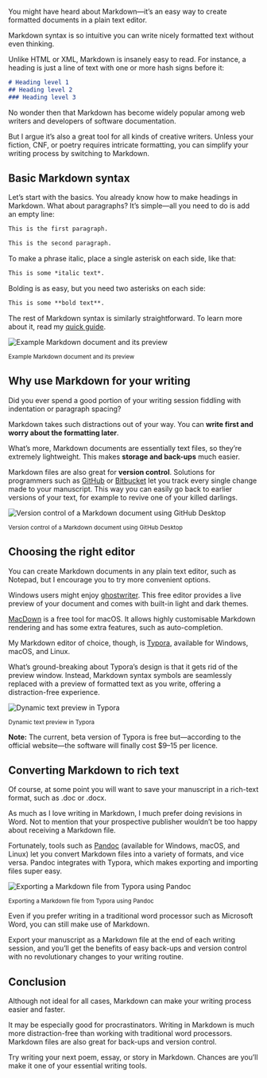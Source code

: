 You might have heard about Markdown—it’s an easy way to create formatted documents in a plain text editor.

Markdown syntax is so intuitive you can write nicely formatted text without even thinking.

Unlike HTML or XML, Markdown is insanely easy to read. For instance, a heading is just a line of text with one or more hash signs before it:

```md
# Heading level 1
## Heading level 2
### Heading level 3
```

No wonder then that Markdown has become widely popular among web writers and developers of software documentation. 

But I argue it’s also a great tool for all kinds of creative writers. Unless your fiction, CNF, or poetry requires intricate formatting, you can simplify your writing process by switching to Markdown.

## Basic Markdown syntax

Let’s start with the basics. You already know how to make headings in Markdown. What about paragraphs? It’s simple—all you need to do is add an empty line:

```md
This is the first paragraph.

This is the second paragraph.
```

To make a phrase italic, place a single asterisk on each side, like that:

```md
This is some *italic text*.
```

Bolding is as easy, but you need two asterisks on each side: 

```md
This is some **bold text**.
```

The rest of Markdown syntax is similarly straightforward. To learn more about it, read my [quick guide](https://drobnik.co/blog/markdown-quick-guide).

![Example Markdown document and its preview](https://drobnik.co/images/md-for-writers-example.jpg)

<sup>Example Markdown document and its preview</sup>

## Why use Markdown for your writing

Did you ever spend a good portion of your writing session fiddling with indentation or paragraph spacing?

Markdown takes such distractions out of your way. You can **write first and worry about the formatting later**.

What’s more, Markdown documents are essentially text files, so they’re extremely lightweight. This makes **storage and back-ups** much easier.

Markdown files are also great for **version control**. Solutions for programmers such as [GitHub](https://github.com/) or [Bitbucket](https://bitbucket.org/) let you track every single change made to your manuscript. This way you can easily go back to earlier versions of your text, for example to revive one of your killed darlings.

![Version control of a Markdown document using GitHub Desktop](https://drobnik.co/images/md-for-writers-github.jpg)

<sup>Version control of a Markdown document using GitHub Desktop</sup>

## Choosing the right editor

You can create Markdown documents in any plain text editor, such as Notepad, but I encourage you to try more convenient options.

Windows users might enjoy [ghostwriter](https://wereturtle.github.io/ghostwriter/). This free editor provides a live preview of your document and comes with built-in light and dark themes.

[MacDown](https://macdown.uranusjr.com/) is a free tool for macOS. It allows highly customisable Markdown rendering and has some extra features, such as auto-completion.

My Markdown editor of choice, though, is [Typora](https://typora.io/), available for Windows, macOS, and Linux.

What’s ground-breaking about Typora’s design is that it gets rid of the preview window. Instead, Markdown syntax symbols are seamlessly replaced with a preview of formatted text as you write, offering a distraction-free experience.

![Dynamic text preview in Typora](https://drobnik.co/images/md-for-writers-typora.gif)

<sup>Dynamic text preview in Typora</sup>

**Note:** The current, beta version of Typora is free but—according to the official website—the software will finally cost $9–15 per licence.

## Converting Markdown to rich text

Of course, at some point you will want to save your manuscript in a rich-text format, such as .doc or .docx.

As much as I love writing in Markdown, I much prefer doing revisions in Word. Not to mention that your prospective publisher wouldn’t be too happy about receiving a Markdown file. 

Fortunately, tools such as [Pandoc](https://pandoc.org/) (available for Windows, macOS, and Linux) let you convert Markdown files into a variety of formats, and vice versa. Pandoc integrates with Typora, which makes exporting and importing files super easy. 

![Exporting a Markdown file from Typora using Pandoc](https://drobnik.co/images/md-for-writers-exporting.jpg)

<sup>Exporting a Markdown file from Typora using Pandoc</sup>

Even if you prefer writing in a traditional word processor such as Microsoft Word, you can still make use of Markdown.

Export your manuscript as a Markdown file at the end of each writing session, and you’ll get the benefits of easy back-ups and version control with no revolutionary changes to your writing routine.

## Conclusion

Although not ideal for all cases, Markdown can make your writing process easier and faster.

It may be especially good for procrastinators. Writing in Markdown is much more distraction-free than working with traditional word processors. Markdown files are also great for back-ups and version control.

Try writing your next poem, essay, or story in Markdown. Chances are you’ll make it one of your essential writing tools. 
